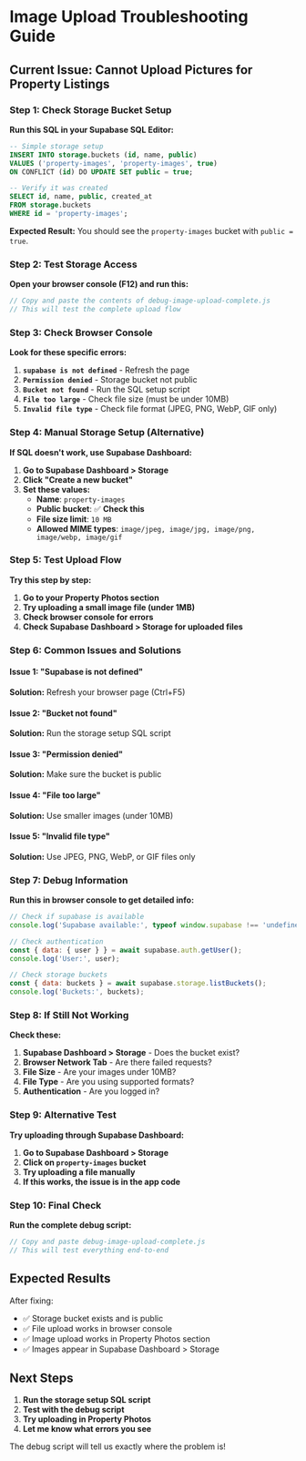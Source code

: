# Image Upload Troubleshooting Guide

## Current Issue: Cannot Upload Pictures for Property Listings

### Step 1: Check Storage Bucket Setup

**Run this SQL in your Supabase SQL Editor:**

```sql
-- Simple storage setup
INSERT INTO storage.buckets (id, name, public)
VALUES ('property-images', 'property-images', true)
ON CONFLICT (id) DO UPDATE SET public = true;

-- Verify it was created
SELECT id, name, public, created_at 
FROM storage.buckets 
WHERE id = 'property-images';
```

**Expected Result:** You should see the `property-images` bucket with `public = true`.

### Step 2: Test Storage Access

**Open your browser console (F12) and run this:**

```javascript
// Copy and paste the contents of debug-image-upload-complete.js
// This will test the complete upload flow
```

### Step 3: Check Browser Console

**Look for these specific errors:**

1. **`supabase is not defined`** - Refresh the page
2. **`Permission denied`** - Storage bucket not public
3. **`Bucket not found`** - Run the SQL setup script
4. **`File too large`** - Check file size (must be under 10MB)
5. **`Invalid file type`** - Check file format (JPEG, PNG, WebP, GIF only)

### Step 4: Manual Storage Setup (Alternative)

**If SQL doesn't work, use Supabase Dashboard:**

1. **Go to Supabase Dashboard > Storage**
2. **Click "Create a new bucket"**
3. **Set these values:**
   - **Name**: `property-images`
   - **Public bucket**: ✅ **Check this**
   - **File size limit**: `10 MB`
   - **Allowed MIME types**: `image/jpeg, image/jpg, image/png, image/webp, image/gif`

### Step 5: Test Upload Flow

**Try this step by step:**

1. **Go to your Property Photos section**
2. **Try uploading a small image file (under 1MB)**
3. **Check browser console for errors**
4. **Check Supabase Dashboard > Storage for uploaded files**

### Step 6: Common Issues and Solutions

#### Issue 1: "Supabase is not defined"
**Solution:** Refresh your browser page (Ctrl+F5)

#### Issue 2: "Bucket not found"
**Solution:** Run the storage setup SQL script

#### Issue 3: "Permission denied"
**Solution:** Make sure the bucket is public

#### Issue 4: "File too large"
**Solution:** Use smaller images (under 10MB)

#### Issue 5: "Invalid file type"
**Solution:** Use JPEG, PNG, WebP, or GIF files only

### Step 7: Debug Information

**Run this in browser console to get detailed info:**

```javascript
// Check if supabase is available
console.log('Supabase available:', typeof window.supabase !== 'undefined');

// Check authentication
const { data: { user } } = await supabase.auth.getUser();
console.log('User:', user);

// Check storage buckets
const { data: buckets } = await supabase.storage.listBuckets();
console.log('Buckets:', buckets);
```

### Step 8: If Still Not Working

**Check these:**

1. **Supabase Dashboard > Storage** - Does the bucket exist?
2. **Browser Network Tab** - Are there failed requests?
3. **File Size** - Are your images under 10MB?
4. **File Type** - Are you using supported formats?
5. **Authentication** - Are you logged in?

### Step 9: Alternative Test

**Try uploading through Supabase Dashboard:**

1. **Go to Supabase Dashboard > Storage**
2. **Click on `property-images` bucket**
3. **Try uploading a file manually**
4. **If this works, the issue is in the app code**

### Step 10: Final Check

**Run the complete debug script:**

```javascript
// Copy and paste debug-image-upload-complete.js
// This will test everything end-to-end
```

## Expected Results

After fixing:
- ✅ Storage bucket exists and is public
- ✅ File upload works in browser console
- ✅ Image upload works in Property Photos section
- ✅ Images appear in Supabase Dashboard > Storage

## Next Steps

1. **Run the storage setup SQL script**
2. **Test with the debug script**
3. **Try uploading in Property Photos**
4. **Let me know what errors you see**

The debug script will tell us exactly where the problem is!
